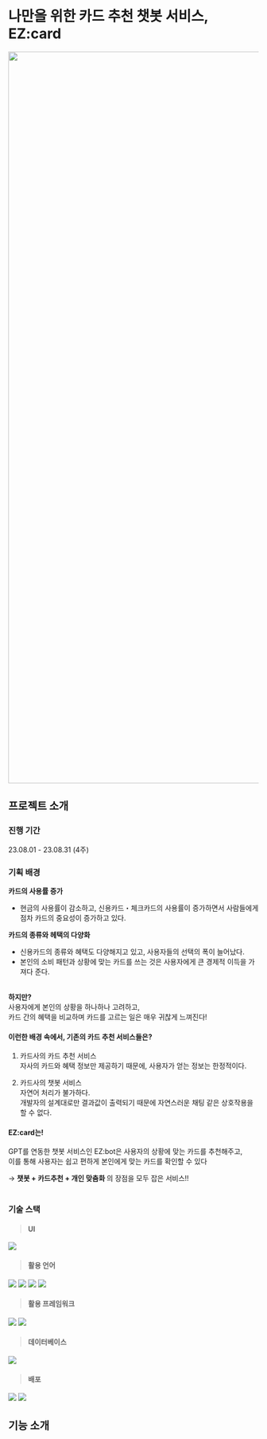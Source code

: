 # 나만을 위한 카드 추천 챗봇 서비스, EZ:card
<p align="center"><img width="1470" alt="로고" src="https://github.com/EZ-card/EZ-Backend/assets/77954741/a8017f06-f820-4624-a4cf-2b38086ae14f"></p>

## 프로젝트 소개
### 진행 기간
23.08.01 - 23.08.31 (4주) <br>

### 기획 배경
<strong>카드의 사용률 증가 </strong>
- 현금의 사용률이 감소하고, 신용카드・체크카드의 사용률이 증가하면서 사람들에게 점차 카드의 중요성이 증가하고 있다. <br>

<strong>카드의 종류와 헤택의 다양화</strong>
- 신용카드의 종류와 혜택도 다양해지고 있고, 사용자들의 선택의 폭이 늘어났다. <br>
- 본인의 소비 패턴과 상황에 맞는 카드를 쓰는 것은 사용자에게 큰 경제적 이득을 가져다 준다.<br><br>

<strong>하지만?</strong><br>
사용자에게 본인의 상황을 하나하나 고려하고, <br>
카드 간의 혜택을 비교하며 카드를 고르는 일은 매우 귀찮게 느껴진다!<br>

#### 이런한 배경 속에서, 기존의 카드 추천 서비스들은?
1. 카드사의 카드 추천 서비스 <br>
자사의 카드와 혜택 정보만 제공하기 때문에, 사용자가 얻는 정보는 한정적이다.

2. 카드사의 챗봇 서비스 <br>
자연어 처리가 불가하다. <br>
개발자의 설계대로만 결과값이 출력되기 때문에 자연스러운 채팅 같은 상호작용을 할 수 없다.

#### EZ:card는!
GPT를 연동한 챗봇 서비스인 EZ:bot은 사용자의 상황에 맞는 카드를 추천해주고,<br>
이를 통해 사용자는 쉽고 편하게 본인에게 맞는 카드를 확인할 수 있다

→ <strong> 챗봇 + 카드추천 + 개인 맞춤화 </strong>의 장점을 모두 잡은 서비스!! <br><br>

### 기술 스택
> #### UI
<!-- figma -->
<img src="https://img.shields.io/badge/figma-F24E1E?style=for-the-badge&logo=figma&logoColor=white"> 

> #### 활용 언어
<!-- java -->
<img src="https://img.shields.io/badge/java-007396?style=for-the-badge&logo=openjdk&logoColor=white"> 
<!-- html -->
<img src="https://img.shields.io/badge/html5-E34F26?style=for-the-badge&logo=html5&logoColor=white">
<!-- css -->
<img src="https://img.shields.io/badge/css-1572B6?style=for-the-badge&logo=css3&logoColor=white">
<!-- javascript -->
<img src="https://img.shields.io/badge/javascript-F7DF1E?style=for-the-badge&logo=javascript&logoColor=black">

> #### 활용 프레임워크
<!-- react -->
<img src="https://img.shields.io/badge/react-61DAFB?style=for-the-badge&logo=react&logoColor=black">
<!-- springboot -->
<img src="https://img.shields.io/badge/springboot-6DB33F?style=for-the-badge&logo=springboot&logoColor=white">


> #### 데이터베이스
<!-- mysql -->
<img src="https://img.shields.io/badge/mysql-4479A1?style=for-the-badge&logo=mysql&logoColor=white">

> #### 배포
<!-- ec2 -->
<img src="https://img.shields.io/badge/amazonec2-FF9900?style=for-the-badge&logo=amazonec2&logoColor=white">
<!-- rds -->
<img src="https://img.shields.io/badge/amazonrds-527FFF?style=for-the-badge&logo=amazonrds&logoColor=white">


## 기능 소개
